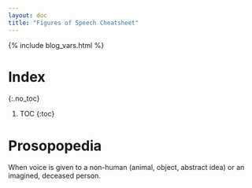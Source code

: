 ```yaml
---
layout: doc
title: "Figures of Speech Cheatsheet"
---
```


{% include blog_vars.html %}

# Index
{:.no_toc}

1. TOC
{:toc}

# Prosopopedia

When voice is given to a non-human (animal, object, abstract idea) or an imagined, deceased person.
